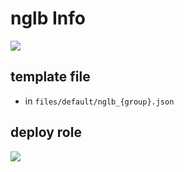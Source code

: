 # nglb Info

[![](https://share.ccnanext.com/kiyor/videos/nglb/nglb_1.png)](https://share.ccnanext.com/kiyor/videos/nglb/nglb_1.mp4)

## template file

- in `files/default/nglb_{group}.json`

## deploy role

![](https://share.ccnanext.com/kiyor/imgs/2017-06-22_18-50-54_Chef_Manage.png)
